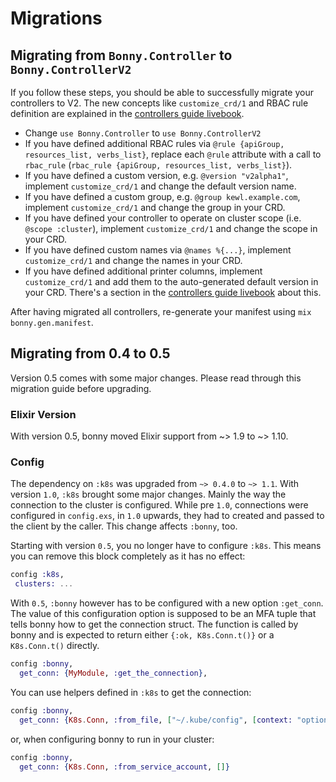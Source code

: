 # Migrations

## Migrating from `Bonny.Controller` to `Bonny.ControllerV2`

If you follow these steps, you should be able to successfully migrate your controllers to V2.
The new concepts like `customize_crd/1` and RBAC rule definition are explained in the [controllers guide livebook](./controllers.livemd).

- Change `use Bonny.Controller` to `use Bonny.ControllerV2`
- If you have defined additional RBAC rules via `@rule {apiGroup, resources_list, verbs_list}`, replace each `@rule` attribute with a call to `rbac_rule` (`rbac_rule {apiGroup, resources_list, verbs_list}`).
- If you have defined a custom version, e.g. `@version "v2alpha1"`, implement `customize_crd/1` and change the default version name.
- If you have defined a custom group, e.g. `@group kewl.example.com`, implement `customize_crd/1` and change the group in your CRD.
- If you have defined your controller to operate on cluster scope (i.e. `@scope :cluster`), implement `customize_crd/1` and change the scope in your CRD.
- If you have defined custom names via `@names %{...}`, implement `customize_crd/1` and change the names in your CRD.
- If you have defined additional printer columns, implement `customize_crd/1` and add them to the auto-generated default version in your CRD. There's a section in the [controllers guide livebook](./controllers.livemd) about this.

After having migrated all controllers, re-generate your manifest using `mix bonny.gen.manifest`.

## Migrating from 0.4 to 0.5

Version 0.5 comes with some major changes. Please read through this migration guide before upgrading.

### Elixir Version

With version 0.5, bonny moved Elixir support from \~> 1.9 to \~> 1.10.

### Config

The dependency on `:k8s` was upgraded from `~> 0.4.0` to `~> 1.1`. With version `1.0`,
`:k8s` brought some major changes. Mainly the way the connection to the cluster
is configured. While pre `1.0`, connections were configured in `config.exs`, in `1.0`
upwards, they had to created and passed to the client by the caller. This change
affects `:bonny`, too.

Starting with version `0.5`, you no longer have to configure `:k8s`. This means
you can remove this block completely as it has no effect:

```elixir
config :k8s,
 clusters: ...
```

With `0.5`, `:bonny` however has to be configured with a new option `:get_conn`. The value of
this configuration option is supposed to be an MFA tuple that tells bonny how to get
the connection struct. The function is called by bonny and is expected to return
either `{:ok, K8s.Conn.t()}` or a `K8s.Conn.t()` directly.

```elixir
config :bonny,
  get_conn: {MyModule, :get_the_connection},
```

You can use helpers defined in `:k8s` to get the connection:

```elixir
config :bonny,
  get_conn: {K8s.Conn, :from_file, ["~/.kube/config", [context: "optional-alternate-context"]]},
```

or, when configuring bonny to run in your cluster:

```elixir
config :bonny,
  get_conn: {K8s.Conn, :from_service_account, []}
```
